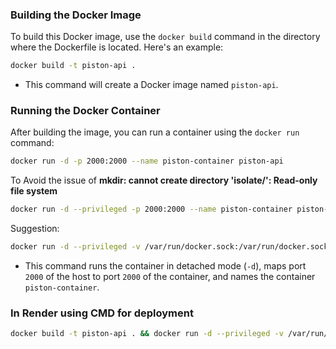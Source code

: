 ### **Building the Docker Image**

To build this Docker image, use the `docker build` command in the directory where the Dockerfile is located. Here's an example:

```bash
docker build -t piston-api .
```

-   This command will create a Docker image named `piston-api`.

### **Running the Docker Container**

After building the image, you can run a container using the `docker run` command:

```bash
docker run -d -p 2000:2000 --name piston-container piston-api
```

To Avoid the issue of **mkdir: cannot create directory 'isolate/': Read-only file system**

```bash
docker run -d --privileged -p 2000:2000 --name piston-container piston-api
```

Suggestion:

```bash
docker run -d --privileged -v /var/run/docker.sock:/var/run/docker.sock -p 2000:2000 --name piston-container piston-api
```

-   This command runs the container in detached mode (`-d`), maps port `2000` of the host to port `2000` of the container, and names the container `piston-container`.

### In Render using CMD for deployment

```bash
docker build -t piston-api . && docker run -d --privileged -v /var/run/docker.sock:/var/run/docker.sock -p 2000:2000 --name piston-container piston-api
```
